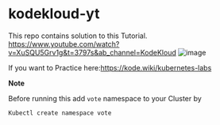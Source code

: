 # kodekloud-yt
This repo contains solution to this Tutorial.
https://www.youtube.com/watch?v=XuSQU5Grv1g&t=3797s&ab_channel=KodeKloud
![image](https://user-images.githubusercontent.com/64806938/234762815-8cb31501-3f02-414b-bfd6-e6412f7eb6fe.png)

If you want to Practice here:https://kode.wiki/kubernetes-labs

**Note** 

Before running this add `vote` namespace to your Cluster by
```
Kubectl create namespace vote
```
